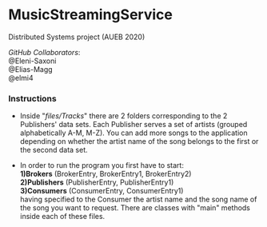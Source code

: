 # MusicStreamingService

Distributed Systems project (AUEB 2020)
    
_GitHub Collaborators_:   
@Eleni-Saxoni  
@Elias-Magg  
@elmi4

### Instructions
- Inside  "*files/Tracks*" there are 2 folders corresponding to the 2 Publishers' data sets. Each Publisher serves 
a set of artists (grouped alphabetically A-M, M-Z). You can add more songs to the application depending on whether the 
artist name of the song belongs to the first or the second data set.

- In order to run the program you first have to start:  
**1)Brokers** (BrokerEntry, BrokerEntry1, BrokerEntry2)  
**2)Publishers** (PublisherEntry, PublisherEntry1)  
**3)Consumers** (ConsumerEntry, ConsumerEntry1)    
having specified to the Consumer the artist name and the song name of the song
 you want to request. There are classes with "main" methods inside each of these files.